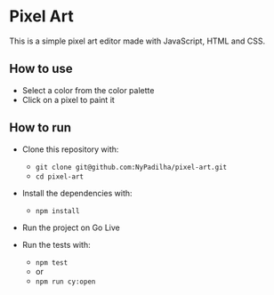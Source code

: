 # Pixel Art

This is a simple pixel art editor made with JavaScript, HTML and CSS.

## How to use

- Select a color from the color palette
- Click on a pixel to paint it

## How to run

- Clone this repository with:
    - `git clone git@github.com:NyPadilha/pixel-art.git`
    - `cd pixel-art`

- Install the dependencies with:
    - `npm install`

- Run the project on Go Live

- Run the tests with:
    - `npm test`
    - or
    - `npm run cy:open`
